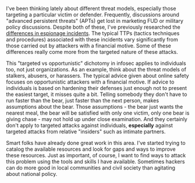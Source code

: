 I've been thinking lately about different threat models, especially those targeting a particular victim or defender. Frequently, discussions around "advanced persistent threats" (APTs) get lost in marketing FUD or military policy discussions. Despite both of these, I've previously researched the [differences in espionage incidents](http://nbviewer.ipython.org/url/threatic.us/Clustering.ipynb). The typical TTPs (tactics techniques and procedures) associated with these incidents vary significantly from those carried out by attackers with a financial motive. Some of these differences really come more from the targeted nature of these attacks.

This "targeted vs opportunistic" dichotomy in infosec applies to individuals too, not just organizations. As an example, think about the threat models of stalkers, abusers, or harassers. The typical advice given about online safety focuses on opportunistic attackers with a financial motive. If advice to individuals is based on hardening their defenses just enough not to present the easiest target, it misses quite a bit. Telling somebody they don't have to run faster than the bear, just faster than the next person, makes assumptions about the bear. Those assumptions - the bear just wants the nearest meal, the bear will be satisfied with only one victim, only one bear is giving chase - may not hold up under close examination. And they certainly don't apply to targeted attacks against individuals, **especially** against targeted attacks from relative "insiders" such as intimate partners.

Smart folks have already done great work in this area. I've started trying to catalog the available resources and look for gaps and ways to improve these resources. Just as important, of course, I want to find ways to attack this problem using the tools and skills I have available. Sometimes hackers can do more good in local communities and civil society than agitating about national policy.
